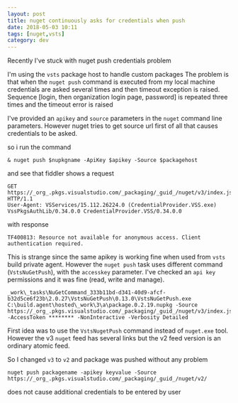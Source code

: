```yaml
---
layout: post
title: nuget continuously asks for credentials when push
date: 2018-05-03 10:11 
tags: [nuget,vsts]
category: dev
---
```


Recently I've stuck with nuget push credentials problem

I'm using the `vsts` package host to handle custom packages
The problem is that when the `nuget push` command is executed from my local machine credentials are asked several times and then timeout exception is raised. 
Sequence [login, then organization login page, password] is repeated three times and the timeout error is raised

I've provided an `apikey` and `source` parameters in the `nuget` command line parameters.
However nuget tries to get source url first of all that causes credentials to be asked.

so i run the command

```
& nuget push $nupkgname -ApiKey $apikey -Source $packagehost
```

and see that fiddler shows a request

```
GET https://_org_.pkgs.visualstudio.com/_packaging/_guid_/nuget/v3/index.json HTTP/1.1
User-Agent: VSServices/15.112.26224.0 (CredentialProvider.VSS.exe) VssPkgsAuthLib/0.34.0.0 CredentialProvider.VSS/0.34.0.0
```
with response
```
TF400813: Resource not available for anonymous access. Client authentication required.
```
This is strange since the same apikey is working fine when used from `vsts` build private agent.
However the `nuget push` task uses different command (`VstsNuGetPush`), with the `accesskey` parameter.
I've checked an `api key` permissions and it was fine (read, write and manage).

```
_work\_tasks\NuGetCommand_333b11bd-d341-40d9-afcf-b32d5ce6f23b\2.0.27\VstsNuGetPush\0.13.0\VstsNuGetPush.exe C:\build.agent\hosted\_work\3\a\package.0.2.19.nupkg -Source https://_org_.pkgs.visualstudio.com/_packaging/_guid_/nuget/v3/index.json -AccessToken ******** -NonInteractive -Verbosity Detailed
```

First idea was to use the `VstsNugetPush` command instead of `nuget.exe` tool.
However the v3 `nuget` feed has several links but the v2 feed version is an ordinary atomic feed.

So I changed `v3` to `v2` and package was pushed without any problem

```
nuget push packagename -apikey keyvalue -Source https://_org_.pkgs.visualstudio.com/_packaging/_guid_/nuget/v2/ 
```
does not cause additional credentials to be entered by user
